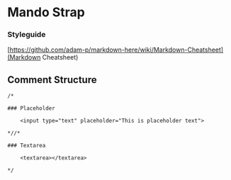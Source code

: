 Mando Strap
=========

### Styleguide
[https://github.com/adam-p/markdown-here/wiki/Markdown-Cheatsheet](Markdown Cheatsheet)

## Comment Structure

```
/*

### Placeholder

    <input type="text" placeholder="This is placeholder text">

*//*

### Textarea

    <textarea></textarea>

*/

```